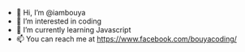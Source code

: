 - 👋 Hi, I’m @iambouya
- 👀 I’m interested in coding
- 🌱 I’m currently learning Javascript
- 📫 You can reach me at https://www.facebook.com/bouyacoding/



